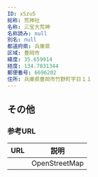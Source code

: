 ```yaml
---
ID: xSzu5
総称: 荒神社
名称: 三宝大荒神
名称読み: null
別名: null
都道府県: 兵庫県
区域: 豊岡市
緯度: 35.659914
経度: 134.7831344
郵便番号: 6696202
住所: 兵庫県豊岡市竹野町宇日１１
---
```


## その他

### 参考URL

| URL | 説明          |
| --- | ------------- |
|     | OpenStreetMap |
